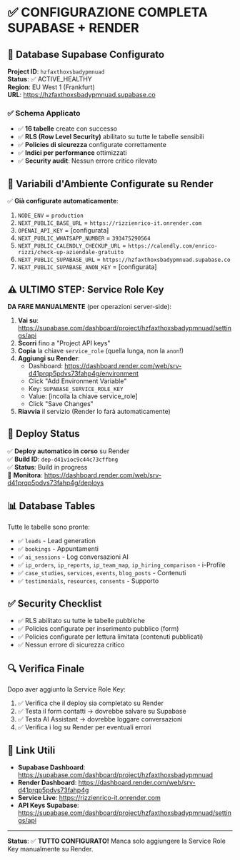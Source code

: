 # ✅ CONFIGURAZIONE COMPLETA SUPABASE + RENDER

## 🎉 Database Supabase Configurato

**Project ID**: `hzfaxthoxsbadypmnuad`  
**Status**: ✅ ACTIVE_HEALTHY  
**Region**: EU West 1 (Frankfurt)  
**URL**: https://hzfaxthoxsbadypmnuad.supabase.co

### ✅ Schema Applicato
- ✅ **16 tabelle** create con successo
- ✅ **RLS (Row Level Security)** abilitato su tutte le tabelle sensibili
- ✅ **Policies di sicurezza** configurate correttamente
- ✅ **Indici per performance** ottimizzati
- ✅ **Security audit**: Nessun errore critico rilevato

## 🔑 Variabili d'Ambiente Configurate su Render

✅ **Già configurate automaticamente**:
1. `NODE_ENV` = `production`
2. `NEXT_PUBLIC_BASE_URL` = `https://rizzienrico-it.onrender.com`
3. `OPENAI_API_KEY` = [configurata]
4. `NEXT_PUBLIC_WHATSAPP_NUMBER` = `393475290564`
5. `NEXT_PUBLIC_CALENDLY_CHECKUP_URL` = `https://calendly.com/enrico-rizzi/check-up-aziendale-gratuito`
6. `NEXT_PUBLIC_SUPABASE_URL` = `https://hzfaxthoxsbadypmnuad.supabase.co`
7. `NEXT_PUBLIC_SUPABASE_ANON_KEY` = [configurata]

## ⚠️ ULTIMO STEP: Service Role Key

**DA FARE MANUALMENTE** (per operazioni server-side):

1. **Vai su**: https://supabase.com/dashboard/project/hzfaxthoxsbadypmnuad/settings/api
2. **Scorri** fino a "Project API keys"
3. **Copia** la chiave `service_role` (quella lunga, non la `anon`!)
4. **Aggiungi su Render**:
   - Dashboard: https://dashboard.render.com/web/srv-d41prqp5pdvs73fahp4g/environment
   - Click "Add Environment Variable"
   - Key: `SUPABASE_SERVICE_ROLE_KEY`
   - Value: [incolla la chiave service_role]
   - Click "Save Changes"
5. **Riavvia** il servizio (Render lo farà automaticamente)

## 🚀 Deploy Status

✅ **Deploy automatico in corso** su Render  
✅ **Build ID**: `dep-d41vioc9c44c73cffbng`  
✅ **Status**: Build in progress  
🔗 **Monitora**: https://dashboard.render.com/web/srv-d41prqp5pdvs73fahp4g/deploys

## 📊 Database Tables

Tutte le tabelle sono pronte:
- ✅ `leads` - Lead generation
- ✅ `bookings` - Appuntamenti
- ✅ `ai_sessions` - Log conversazioni AI
- ✅ `ip_orders`, `ip_reports`, `ip_team_map`, `ip_hiring_comparison` - i-Profile
- ✅ `case_studies`, `services`, `events`, `blog_posts` - Contenuti
- ✅ `testimonials`, `resources`, `consents` - Supporto

## ✅ Security Checklist

- ✅ RLS abilitato su tutte le tabelle pubbliche
- ✅ Policies configurate per inserimento pubblico (form)
- ✅ Policies configurate per lettura limitata (contenuti pubblicati)
- ✅ Nessun errore di sicurezza critico

## 🔍 Verifica Finale

Dopo aver aggiunto la Service Role Key:

1. ✅ Verifica che il deploy sia completato su Render
2. ✅ Testa il form contatti → dovrebbe salvare su Supabase
3. ✅ Testa AI Assistant → dovrebbe loggare conversazioni
4. ✅ Verifica i log su Render per eventuali errori

## 📝 Link Utili

- **Supabase Dashboard**: https://supabase.com/dashboard/project/hzfaxthoxsbadypmnuad
- **Render Dashboard**: https://dashboard.render.com/web/srv-d41prqp5pdvs73fahp4g
- **Service Live**: https://rizzienrico-it.onrender.com
- **API Keys Supabase**: https://supabase.com/dashboard/project/hzfaxthoxsbadypmnuad/settings/api

---

**Status**: ✅ **TUTTO CONFIGURATO!** Manca solo aggiungere la Service Role Key manualmente su Render.

